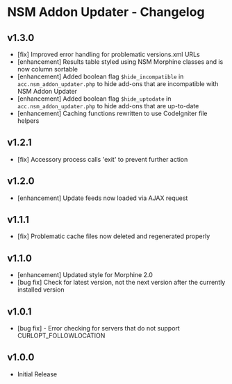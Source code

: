 NSM Addon Updater - Changelog
=============================

v1.3.0
------

* [fix] Improved error handling for problematic versions.xml URLs
* [enhancement] Results table styled using NSM Morphine classes and is now column sortable
* [enhancement] Added boolean flag `$hide_incompatible` in `acc.nsm_addon_updater.php` to hide add-ons that are incompatible with NSM Addon Updater
* [enhancement] Added boolean flag `$hide_uptodate` in `acc.nsm_addon_updater.php` to hide add-ons that are up-to-date
* [enhancement] Caching functions rewritten to use CodeIgniter file helpers

v1.2.1
------

* [fix] Accessory process calls 'exit' to prevent further action

v1.2.0
------

* [enhancement] Update feeds now loaded via AJAX request

v1.1.1
------

* [fix] Problematic cache files now deleted and regenerated properly

v1.1.0
------

* [enhancement] Updated style for Morphine 2.0
* [bug fix] Check for latest version, not the next version after the currently installed version

v1.0.1
------

* [bug fix] - Error checking for servers that do not support CURLOPT_FOLLOWLOCATION

v1.0.0
------

* Initial Release